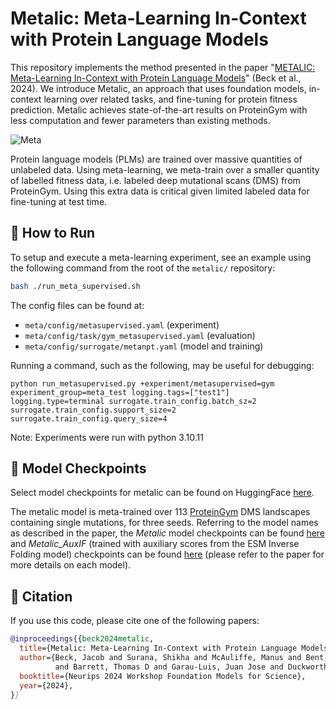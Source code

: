 
# Metalic: Meta-Learning In-Context with Protein Language Models

This repository implements the method presented in the paper "[METALIC: Meta-Learning In-Context with Protein Language Models](https://arxiv.org/abs/2410.08355)" (Beck et al., 2024). We introduce Metalic, an approach that uses foundation models, in-context learning over related tasks, and fine-tuning for protein fitness prediction. Metalic achieves state-of-the-art results on ProteinGym with less computation and fewer parameters than existing methods.

![Meta](meta.png)

Protein language models (PLMs) are trained over massive quantities of unlabeled data. Using meta-learning, we meta-train over a smaller quantity of labelled fitness data, i.e. labeled deep mutational scans (DMS) from ProteinGym. Using this extra data is critical given limited labeled data for fine-tuning at test time.

## 🚀 How to Run

To setup and execute a meta-learning experiment, see an example using the following command from the root of the `metalic/` repository:

```bash
bash ./run_meta_supervised.sh
```

The config files can be found at:

- `meta/config/metasupervised.yaml` (experiment)
- `meta/config/task/gym_metasupervised.yaml` (evaluation)
- `meta/config/surrogate/metanpt.yaml` (model and training)

Running a command, such as the following, may be useful for debugging:

```
python run_metasupervised.py +experiment/metasupervised=gym experiment_group=meta_test logging.tags=["test1"] logging.type=terminal surrogate.train_config.batch_sz=2 surrogate.train_config.support_size=2 surrogate.train_config.query_size=4
```

Note: Experiments were run with python 3.10.11

## 🏁 Model Checkpoints

Select model checkpoints for metalic can be found on HuggingFace [here](https://huggingface.co/datasets/InstaDeepAI/metalic/tree/main).

The metalic model is meta-trained over 113 [ProteinGym](https://zenodo.org/records/13936340) DMS landscapes containing single mutations, for three seeds. 
Referring to the model names as described in the paper, the _Metalic_ model checkpoints can be found [here](https://huggingface.co/datasets/InstaDeepAI/metalic/tree/main/single_zeroshot) 
and _Metalic_AuxIF_ (trained with auxiliary scores from the ESM Inverse Folding model) checkpoints can be found [here](https://huggingface.co/datasets/InstaDeepAI/metalic/tree/main/single_zeroshot_auxESMIF) (please refer to the paper for more details on each model).

## 📖 Citation

If you use this code, please cite one of the following papers:

```bibtex
@inproceedings{{beck2024metalic,
  title={Metalic: Meta-Learning In-Context with Protein Language Models},
  author={Beck, Jacob and Surana, Shikha and McAuliffe, Manus and Bent, Oliver 
          and Barrett, Thomas D and Garau-Luis, Juan Jose and Duckworth, Paul},
  booktitle={Neurips 2024 Workshop Foundation Models for Science},
  year={2024},
}}
```
